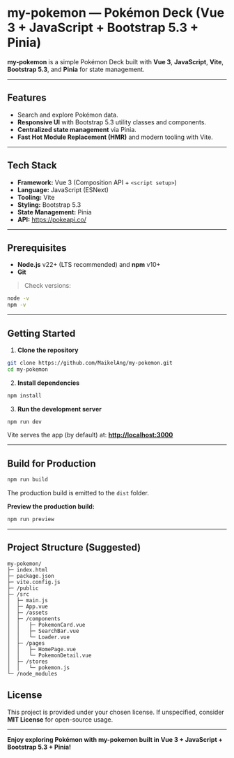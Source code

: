 # my-pokemon — Pokémon Deck (Vue 3 + JavaScript + Bootstrap 5.3 + Pinia)

**my-pokemon** is a simple Pokémon Deck built with **Vue 3**, **JavaScript**, **Vite**, **Bootstrap 5.3**, and **Pinia** for state management.

---

## Features

* Search and explore Pokémon data.
* **Responsive UI** with Bootstrap 5.3 utility classes and components.
* **Centralized state management** via Pinia.
* **Fast Hot Module Replacement (HMR)** and modern tooling with Vite.

---

## Tech Stack

* **Framework:** Vue 3 (Composition API + `<script setup>`)
* **Language:** JavaScript (ESNext)
* **Tooling:** Vite
* **Styling:** Bootstrap 5.3
* **State Management:** Pinia
* **API:** https://pokeapi.co/
---

## Prerequisites

* **Node.js** v22+ (LTS recommended) and **npm** v10+
* **Git**

> Check versions:

```bash
node -v
npm -v
```

---

## Getting Started

1. **Clone the repository**

```bash
git clone https://github.com/MaikelAng/my-pokemon.git
cd my-pokemon
```

2. **Install dependencies**

```bash
npm install
```

3. **Run the development server**

```bash
npm run dev
```

Vite serves the app (by default) at: **[http://localhost:3000](http://localhost:3000)**

---

## Build for Production

```bash
npm run build
```

The production build is emitted to the `dist` folder.

**Preview the production build:**

```bash
npm run preview
```

---

## Project Structure (Suggested)

```
my-pokemon/
├─ index.html
├─ package.json
├─ vite.config.js
├─ /public
├─ /src
│  ├─ main.js
│  ├─ App.vue
│  ├─ /assets
│  ├─ /components
│  │   ├─ PokemonCard.vue
│  │   ├─ SearchBar.vue
│  │   └─ Loader.vue
│  ├─ /pages
│  │   ├─ HomePage.vue
│  │   └─ PokemonDetail.vue
│  ├─ /stores
│  │   └─ pokemon.js
└─ /node_modules
```

## License

This project is provided under your chosen license. If unspecified, consider **MIT License** for open-source usage.

---

**Enjoy exploring Pokémon with my-pokemon built in Vue 3 + JavaScript + Bootstrap 5.3 + Pinia!**
